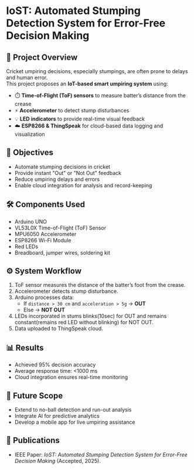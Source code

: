 # IoST: Automated Stumping Detection System for Error-Free Decision Making

## 📌 Project Overview
Cricket umpiring decisions, especially stumpings, are often prone to delays and human error.  
This project proposes an **IoT-based smart umpiring system** using:
- ⏱️ **Time-of-Flight (ToF) sensors** to measure batter’s distance from the crease
- ⚡ **Accelerometer** to detect stump disturbances
- 💡 **LED indicators** to provide real-time visual feedback
- ☁️ **ESP8266 & ThingSpeak** for cloud-based data logging and visualization

## 🎯 Objectives
- Automate stumping decisions in cricket
- Provide instant "Out" or "Not Out" feedback
- Reduce umpiring delays and errors
- Enable cloud integration for analysis and record-keeping

## 🛠️ Components Used
- Arduino UNO
- VL53L0X Time-of-Flight (ToF) Sensor
- MPU6050 Accelerometer
- ESP8266 Wi-Fi Module
- Red LEDs
- Breadboard, jumper wires, soldering kit

## ⚙️ System Workflow
1. ToF sensor measures the distance of the batter’s foot from the crease.
2. Accelerometer detects stump disturbance.
3. Arduino processes data:
   - If `distance > 30 cm` and `acceleration > 5g` → **OUT**
   - Else → **NOT OUT**
4. LEDs incorporated in stums blinks(10sec) for OUT and remains constant(remains red LED without blinking) for NOT OUT.
5. Data uploaded to ThingSpeak cloud.

## 📊 Results
- Achieved 95% decision accuracy
- Average response time: <1000 ms
- Cloud integration ensures real-time monitoring

## 🚀 Future Scope
- Extend to no-ball detection and run-out analysis
- Integrate AI for predictive analytics
- Develop a mobile app for live umpiring assistance

## 📄 Publications
- IEEE Paper: *IoST: Automated Stumping Detection System for Error-Free Decision Making* (Accepted, 2025).
